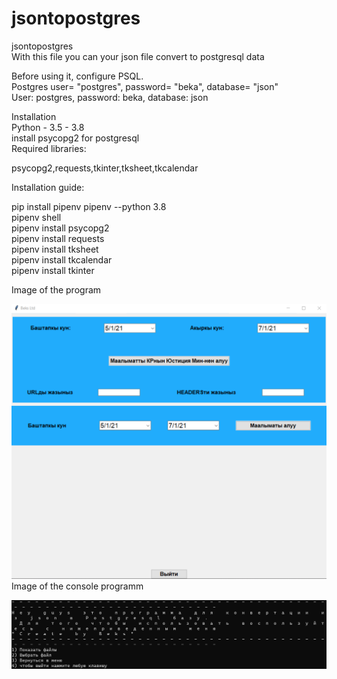 # jsontopostgres
jsontopostgres  
With this file you can your json file convert to postgresql data  

Before using it, configure PSQL.  
Postgres user= "postgres", password= "beka", database= "json"  
User: postgres, password: beka, database: json  

Installation  
Python - 3.5 - 3.8  
install psycopg2 for postgresql  
Required libraries:  

psycopg2,requests,tkinter,tksheet,tkcalendar  

Installation guide:

pip install pipenv
pipenv --python 3.8   
pipenv shell  
pipenv install psycopg2  
pipenv install requests  
pipenv install tksheet  
pipenv install tkcalendar  
pipenv install tkinter  

Image of the program  

![](https://github.com/bekss/jsontopostgres/blob/main/Image.PNG)  
Image of the console programm  

![](https://github.com/bekss/jsontopostgres/blob/main/Console_image.PNG)  





